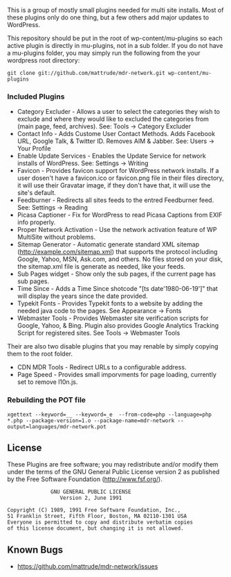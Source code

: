 This is a group of mostly small plugins needed for multi site installs.  Most of these plugins only do one thing, but a few others add major updates to WordPress.

This repository should be put in the root of wp-content/mu-plugins so each active plugin is directly in mu-plugins, not in a sub folder.  If you do not have a mu-plugins folder, you may simply run the following from the your wordpress root directory:

    git clone git://github.com/mattrude/mdr-network.git wp-content/mu-plugins

### Included Plugins

* Category Excluder - Allows a user to select the categories they wish to exclude and where they would like to excluded the categories from (main page, feed, archives). See: Tools -> Category Excluder
* Contact Info - Adds Custome User Contact Methods. Adds Facebook URL, Google Talk, & Twitter ID. Removes AIM & Jabber. See: Users -> Your Profile
* Enable Update Services - Enables the Update Service for network installs of WordPress. See: Settings -> Writing
* Favicon - Provides favicon support for WordPress network installs. If a user dosen't have a favicon.ico or favicon.png file in their files directory, it will use their Gravatar image, if they don't have that, it will use the site's default.
* Feedburner - Redirects all sites feeds to the entred Feedburner feed. See: Settings -> Reading
* Picasa Captioner - Fix for WordPress to read Picasa Captions from EXIF info properly.
* Proper Network Activation - Use the network activation feature of WP MultiSite without problems.
* Sitemap Generator - Automatic generate standard XML sitemap (http://example.com/sitemap.xml) that supports the protocol including Google, Yahoo, MSN, Ask.com, and others. No files stored on your disk, the sitemap.xml file is generate as needed, like your feeds.
* Sub Pages widget - Show only the sub pages, if the current page has sub pages.
* Time Since - Adds a Time Since shotcode "[ts date'1980-06-19']" that will display the years since the date provided.
* Typekit Fonts - Provides Typekit fonts to a website by adding the needed java code to the pages. See Appearance -> Fonts
* Webmaster Tools - Provides Webmaster site verification scripts for Google, Yahoo, & Bing. Plugin also provides Google Analytics Tracking Script for registered sites. See Tools -> Webmaster Tools

Their are also two disable plugins that you may renable by simply copying them to the root folder.

* CDN MDR Tools - Redirect URLs to a configurable address.
* Page Speed - Provides small imporvments for page loading, currently set to remove l10n.js.

### Rebuilding the POT file

    xgettext --keyword=__ --keyword=_e  --from-code=php --language=php *.php --package-version=1.o --package-name=mdr-network --output=languages/mdr-network.pot

## License
These Plugins are free software; you may redistribute and/or modify them under the terms of the GNU General Public License version 2 as published by the Free Software Foundation (http://www.fsf.org/).

                  GNU GENERAL PUBLIC LICENSE
                     Version 2, June 1991
    
    Copyright (C) 1989, 1991 Free Software Foundation, Inc.,
    51 Franklin Street, Fifth Floor, Boston, MA 02110-1301 USA
    Everyone is permitted to copy and distribute verbatim copies
    of this license document, but changing it is not allowed.

## Known Bugs
* https://github.com/mattrude/mdr-network/issues
